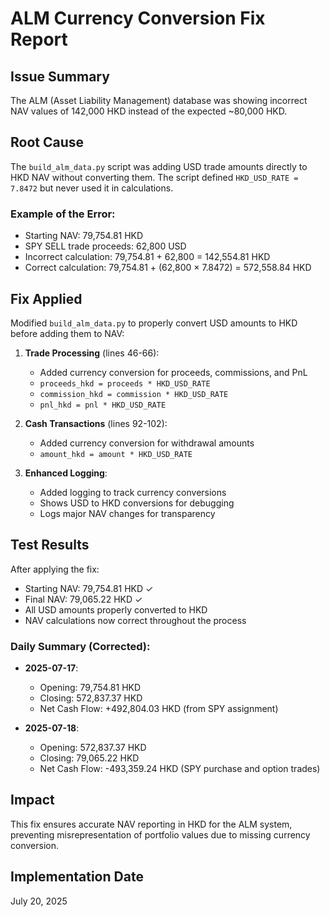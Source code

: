 # ALM Currency Conversion Fix Report

## Issue Summary
The ALM (Asset Liability Management) database was showing incorrect NAV values of 142,000 HKD instead of the expected ~80,000 HKD.

## Root Cause
The `build_alm_data.py` script was adding USD trade amounts directly to HKD NAV without converting them. The script defined `HKD_USD_RATE = 7.8472` but never used it in calculations.

### Example of the Error:
- Starting NAV: 79,754.81 HKD
- SPY SELL trade proceeds: 62,800 USD
- Incorrect calculation: 79,754.81 + 62,800 = 142,554.81 HKD
- Correct calculation: 79,754.81 + (62,800 × 7.8472) = 572,558.84 HKD

## Fix Applied
Modified `build_alm_data.py` to properly convert USD amounts to HKD before adding them to NAV:

1. **Trade Processing** (lines 46-66):
   - Added currency conversion for proceeds, commissions, and PnL
   - `proceeds_hkd = proceeds * HKD_USD_RATE`
   - `commission_hkd = commission * HKD_USD_RATE`
   - `pnl_hkd = pnl * HKD_USD_RATE`

2. **Cash Transactions** (lines 92-102):
   - Added currency conversion for withdrawal amounts
   - `amount_hkd = amount * HKD_USD_RATE`

3. **Enhanced Logging**:
   - Added logging to track currency conversions
   - Shows USD to HKD conversions for debugging
   - Logs major NAV changes for transparency

## Test Results
After applying the fix:
- Starting NAV: 79,754.81 HKD ✓
- Final NAV: 79,065.22 HKD ✓
- All USD amounts properly converted to HKD
- NAV calculations now correct throughout the process

### Daily Summary (Corrected):
- **2025-07-17**: 
  - Opening: 79,754.81 HKD
  - Closing: 572,837.37 HKD
  - Net Cash Flow: +492,804.03 HKD (from SPY assignment)
  
- **2025-07-18**:
  - Opening: 572,837.37 HKD
  - Closing: 79,065.22 HKD
  - Net Cash Flow: -493,359.24 HKD (SPY purchase and option trades)

## Impact
This fix ensures accurate NAV reporting in HKD for the ALM system, preventing misrepresentation of portfolio values due to missing currency conversion.

## Implementation Date
July 20, 2025